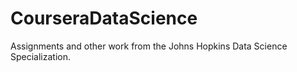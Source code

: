 # CourseraDataScience
Assignments and other work from the Johns Hopkins Data Science Specialization.
